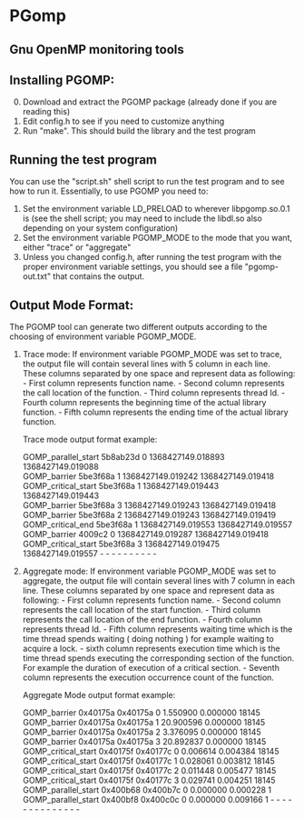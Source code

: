 # PGomp

## Gnu OpenMP monitoring tools


## Installing PGOMP:

   0. Download and extract the PGOMP package (already done if you are reading this)
   1. Edit config.h to see if you need to customize anything
   2. Run "make". This should build the library and the test program

## Running the test program

You can use the "script.sh" shell script to run the test program and
to see how to run it. Essentially, to use PGOMP you need to:

   1. Set the environment variable LD_PRELOAD to wherever libpgomp.so.0.1 is
      (see the shell script; you may need to include the libdl.so also depending
       on your system configuration)
   2. Set the environment variable PGOMP_MODE to the mode that you want, either
      "trace" or "aggregate"
   3. Unless you changed config.h, after running the test program with the
      proper environment variable settings, you should see a file "pgomp-out.txt"
      that contains the output.

## Output Mode Format:

   The PGOMP tool can generate two different outputs according to the choosing
   of environment variable PGOMP_MODE. 
   
   1. Trace mode:
         If environment variable PGOMP_MODE was set to trace, the output 
         file  will contain several lines with 5 column in each line. These
         columns separated by one space and represent data as following:
            - First column represents function name.
            - Second column represents the call location of the function.
            - Third column represents thread Id.
            - Fourth column represents the beginning time of the actual
              library function.
            - Fifth column represents the ending time of the actual library
              function. 

      Trace mode output format example:

         GOMP_parallel_start 5b8ab23d 0 1368427149.018893 1368427149.019088  
         GOMP_barrier 5be3f68a 1 1368427149.019242 1368427149.019418  
         GOMP_critical_start 5be3f68a 1 1368427149.019443 1368427149.019443  
         GOMP_barrier 5be3f68a 3 1368427149.019243 1368427149.019418  
         GOMP_barrier 5be3f68a 2 1368427149.019243 1368427149.019419  
         GOMP_critical_end 5be3f68a 1 1368427149.019553 1368427149.019557  
         GOMP_barrier 4009c2 0 1368427149.019287 1368427149.019418  
         GOMP_critical_start 5be3f68a 3 1368427149.019475 1368427149.019557
                -              -      -         -                 -
                -              -      -         -                 -

   2. Aggregate mode:
         If environment variable PGOMP_MODE was set to aggregate, the output 
         file  will contain several lines with 7 column in each line. These
         columns separated by one space and represent data as following:
            - First column represents function name.
            - Second column represents the call location of the start
              function.
            - Third column represents the call location of the end function.
            - Fourth column represents thread Id.
            - Fifth column represents waiting time which is the time thread
              spends waiting ( doing nothing ) for example waiting to 
              acquire a lock.
            - sixth column represents execution time which is the time 
              thread spends executing the corresponding section of the 
              function. For example the duration of execution of a critical
              section.
            - Seventh column represents the execution occurrence count of 
              the function.

      Aggregate Mode output format example:
  
         GOMP_barrier 0x40175a 0x40175a 0 1.550900 0.000000 18145
         GOMP_barrier 0x40175a 0x40175a 1 20.900596 0.000000 18145
         GOMP_barrier 0x40175a 0x40175a 2 3.376095 0.000000 18145
         GOMP_barrier 0x40175a 0x40175a 3 20.892837 0.000000 18145
         GOMP_critical_start 0x40175f 0x40177c 0 0.006614 0.004384 18145
         GOMP_critical_start 0x40175f 0x40177c 1 0.028061 0.003812 18145
         GOMP_critical_start 0x40175f 0x40177c 2 0.011448 0.005477 18145
         GOMP_critical_start 0x40175f 0x40177c 3 0.029741 0.004251 18145
         GOMP_parallel_start 0x400b68 0x400b7c 0 0.000000 0.000228 1
         GOMP_parallel_start 0x400bf8 0x400c0c 0 0.000000 0.009166 1
                -              -        -      -      -       -    -
                -              -        -      -      -       -    -

